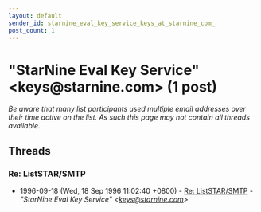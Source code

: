 ```yaml
---
layout: default
sender_id: starnine_eval_key_service_keys_at_starnine_com_
post_count: 1
---
```


# "StarNine Eval Key Service" <keys<span>@</span>starnine.com> (1 post)

_Be aware that many list participants used multiple email addresses over their time active on the list. As such this page may not contain all threads available._

## Threads

### Re: ListSTAR/SMTP
+ 1996-09-18 (Wed, 18 Sep 1996 11:02:40 +0800) - [Re: ListSTAR/SMTP](/archive/1996/09/c67dd269be27fe5344545c387dc0b37479d75b8e903ff85fb7a021058fdfd2c9) - _"StarNine Eval Key Service" \<keys@starnine.com\>_

